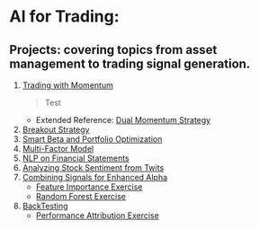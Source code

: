 # AI for Trading: 

## Projects: covering topics from asset management to trading signal generation.
1. [Trading with Momentum](project_1_starter.ipynb)
    > Test
   * Extended Reference: [Dual Momentum Strategy](https://seekingalpha.com/article/4233923-dual-momentum-january-update)
2. [Breakout Strategy](clean_project_2_starter.ipynb)
3. [Smart Beta and Portfolio Optimization](Final_project_3_starter.ipynb)
4. [Multi-Factor Model](Final_project_4_starter_v3.ipynb)
5. [NLP on Financial Statements](S2_project_5_starter.ipynb)
6. [Analyzing Stock Sentiment from Twits](FINAL_project_6_SentimentAnalysis.ipynb)
7. [Combining Signals for Enhanced Alpha](FINAL_project_7_Combining_Signals_for_Enhanced_Alpha.ipynb)
   * [Feature Importance Exercise](L21.04_sklearn_feature_importance.ipynb)
   * [Random Forest Exercise](L18.07_spam_rf.ipynb)
8. [BackTesting](FINAL_project_7_Combining_Signals_for_Enhanced_Alpha.ipynb)
   * [Performance Attribution Exercise](Exercise_performance_attribution.ipynb)

